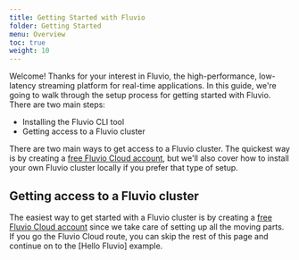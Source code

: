 ```yaml
---
title: Getting Started with Fluvio
folder: Getting Started
menu: Overview
toc: true
weight: 10
---
```


Welcome! Thanks for your interest in Fluvio, the high-performance, low-latency
streaming platform for real-time applications. In this guide, we're going to
walk through the setup process for getting started with Fluvio. There are two
main steps:

- Installing the Fluvio CLI tool
- Getting access to a Fluvio cluster

There are two main ways to get access to a Fluvio cluster. The quickest way is
by creating a [free Fluvio Cloud account], but we'll also cover how to install
your own Fluvio cluster locally if you prefer that type of setup.

## Getting access to a Fluvio cluster

The easiest way to get started with a Fluvio cluster is by creating a
[free Fluvio Cloud account] since we take care of setting up all the moving parts.
If you go the Fluvio Cloud route, you can skip the rest of this page and continue on
to the [Hello Fluvio] example.

[free Fluvio Cloud account]: https://fluvio.io/signup


